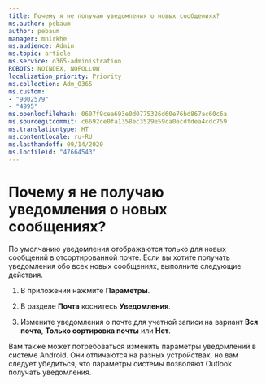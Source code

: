 ```yaml
---
title: Почему я не получаю уведомления о новых сообщениях?
ms.author: pebaum
author: pebaum
manager: mnirkhe
ms.audience: Admin
ms.topic: article
ms.service: o365-administration
ROBOTS: NOINDEX, NOFOLLOW
localization_priority: Priority
ms.collection: Adm_O365
ms.custom:
- "9002579"
- "4995"
ms.openlocfilehash: 0607f9cea693e0d0775326d60e76bd867ac60c6a
ms.sourcegitcommit: c6692ce0fa1358ec3529e59ca0ecdfdea4cdc759
ms.translationtype: HT
ms.contentlocale: ru-RU
ms.lasthandoff: 09/14/2020
ms.locfileid: "47664543"
---
```

# <a name="why-dont-i-get-new-message-notifications"></a>Почему я не получаю уведомления о новых сообщениях?

По умолчанию уведомления отображаются только для новых сообщений в отсортированной почте. Если вы хотите получать уведомления обо всех новых сообщениях, выполните следующие действия.

1. В приложении нажмите **Параметры**.

2. В разделе **Почта** коснитесь **Уведомления**.

3. Измените уведомления о почте для учетной записи на вариант **Вся почта**, **Только сортировка почты** или **Нет**.

Вам также может потребоваться изменить параметры уведомлений в системе Android. Они отличаются на разных устройствах, но вам следует убедиться, что параметры системы позволяют Outlook получать уведомления.
